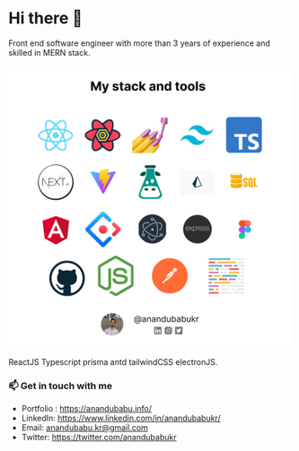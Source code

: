 # Hi there 👋 

Front end software engineer with more than 3 years of experience and skilled in MERN stack.

![skills](skill.png)


ReactJS
Typescript
prisma
antd
tailwindCSS
electronJS.

### 📫 Get in touch with me  

- Portfolio : https://anandubabu.info/ 
- LinkedIn: https://www.linkedin.com/in/anandubabukr/ 
- Email: anandubabu.kr@gmail.com 
- Twitter: https://twitter.com/anandubabukr

  

  

<!-- 

**AnanduBabucj7/anandubabucj7** is a ✨ _special_ ✨ repository because its `README.md` (this file) appears on your GitHub profile. 

  

Here are some ideas to get you started: 

  

- 🔭 I’m currently working on ... 

- 🌱 I’m currently learning ... 

- 👯 I’m looking to collaborate on ... 

- 🤔 I’m looking for help with ... 

- 💬 Ask me about ... 

- 📫 How to reach me: ... 

- 😄 Pronouns: ... 

- ⚡ Fun fact: ... 

--> 

 
